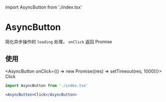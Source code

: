 import AsyncButton from './index.tsx'

# AsyncButton

简化异步操作的 `loading` 处理， `onClick` 返回 Promise


## 使用

<AsyncButton onClick={() => new Promise((res) => setTimeout(res, 1000))}>
Click
</AsyncButton>

```jsx
import AsyncButton from './index.tsx'

<AsyncButton>Click</AsyncButton>
```
